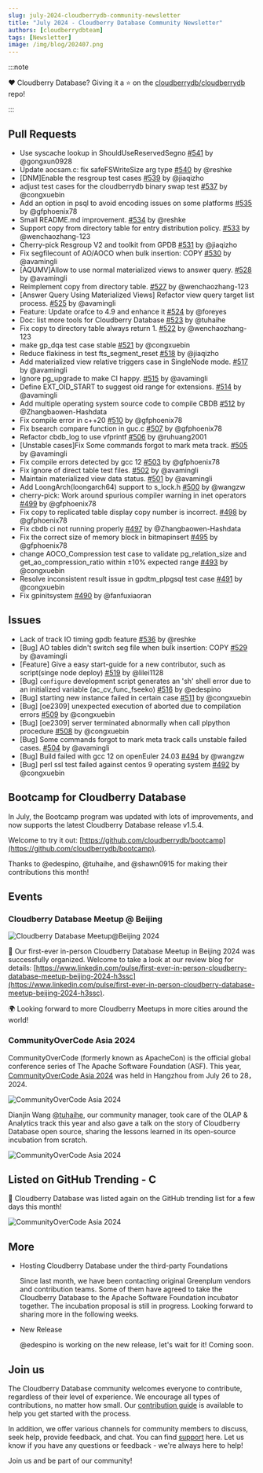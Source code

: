 ```yaml
---
slug: july-2024-cloudberrydb-community-newsletter
title: "July 2024 - Cloudberry Database Community Newsletter"
authors: [cloudberrydbteam]
tags: [Newsletter]
image: /img/blog/202407.png
---
```


:::note

 ❤️ Cloudberry Database? Giving it a ⭐ on the [cloudberrydb/cloudberrydb](https://github.com/cloudberrydb/cloudberrydb) repo!

:::

## Pull Requests

- Use syscache lookup in ShouldUseReservedSegno [#541](https://github.com/cloudberrydb/cloudberrydb/pull/541) by @gongxun0928
- Update aocsam.c: fix safeFSWriteSize arg type [#540](https://github.com/cloudberrydb/cloudberrydb/pull/540) by @reshke
- [DNM]Enable the resgroup test cases [#539](https://github.com/cloudberrydb/cloudberrydb/pull/539) by @jiaqizho
- adjust test cases for the cloudberrydb binary swap test [#537](https://github.com/cloudberrydb/cloudberrydb/pull/537) by @congxuebin
- Add an option in psql to avoid encoding issues on some platforms [#535](https://github.com/cloudberrydb/cloudberrydb/pull/535) by @gfphoenix78
- Small README.md improvement. [#534](https://github.com/cloudberrydb/cloudberrydb/pull/534) by @reshke
- Support copy from directory table for entry distribution policy. [#533](https://github.com/cloudberrydb/cloudberrydb/pull/533) by @wenchaozhang-123
- Cherry-pick Resgroup V2 and toolkit from GPDB [#531](https://github.com/cloudberrydb/cloudberrydb/pull/531) by @jiaqizho
- Fix segfilecount of AO/AOCO when bulk insertion: COPY [#530](https://github.com/cloudberrydb/cloudberrydb/pull/530) by @avamingli
- [AQUMV]Allow to use normal materialized views to answer query. [#528](https://github.com/cloudberrydb/cloudberrydb/pull/528) by @avamingli
- Reimplement copy from directory table. [#527](https://github.com/cloudberrydb/cloudberrydb/pull/527) by @wenchaozhang-123
- [Answer Query Using Materialized Views] Refactor view query target list process. [#525](https://github.com/cloudberrydb/cloudberrydb/pull/525) by @avamingli
- Feature: Update orafce to 4.9 and enhance it [#524](https://github.com/cloudberrydb/cloudberrydb/pull/524) by @foreyes
- Doc: list more tools for Cloudberry Database [#523](https://github.com/cloudberrydb/cloudberrydb/pull/523) by @tuhaihe
- Fix copy to directory table always return 1. [#522](https://github.com/cloudberrydb/cloudberrydb/pull/522) by @wenchaozhang-123
- make gp_dqa test case stable [#521](https://github.com/cloudberrydb/cloudberrydb/pull/521) by @congxuebin
- Reduce flakiness in test fts_segment_reset [#518](https://github.com/cloudberrydb/cloudberrydb/pull/518) by @jiaqizho
- Add materialized view relative triggers case in SingleNode mode. [#517](https://github.com/cloudberrydb/cloudberrydb/pull/517) by @avamingli
- Ignore pg_upgrade to make CI happy. [#515](https://github.com/cloudberrydb/cloudberrydb/pull/515) by @avamingli
- Define EXT_OID_START to suggest oid range for extensions. [#514](https://github.com/cloudberrydb/cloudberrydb/pull/514) by @avamingli
- Add multiple operating system source code to compile CBDB [#512](https://github.com/cloudberrydb/cloudberrydb/pull/512) by @Zhangbaowen-Hashdata
- Fix compile error in c++20 [#510](https://github.com/cloudberrydb/cloudberrydb/pull/510) by @gfphoenix78
- Fix bsearch compare function in guc.c [#507](https://github.com/cloudberrydb/cloudberrydb/pull/507) by @gfphoenix78
- Refactor cbdb_log to use vfprintf [#506](https://github.com/cloudberrydb/cloudberrydb/pull/506) by @ruhuang2001
- [Unstable cases]Fix Some commands forgot to mark meta track. [#505](https://github.com/cloudberrydb/cloudberrydb/pull/505) by @avamingli
- Fix compile errors detected by gcc 12 [#503](https://github.com/cloudberrydb/cloudberrydb/pull/503) by @gfphoenix78
- Fix ignore of direct table test files. [#502](https://github.com/cloudberrydb/cloudberrydb/pull/502) by @avamingli
- Maintain materialized view data status. [#501](https://github.com/cloudberrydb/cloudberrydb/pull/501) by @avamingli
- Add LoongArch(loongarch64) support to s_lock.h [#500](https://github.com/cloudberrydb/cloudberrydb/pull/500) by @wangzw
- cherry-pick: Work around spurious compiler warning in inet operators [#499](https://github.com/cloudberrydb/cloudberrydb/pull/499) by @gfphoenix78
- Fix copy to replicated table display copy number is incorrect. [#498](https://github.com/cloudberrydb/cloudberrydb/pull/498) by @gfphoenix78
- Fix cbdb ci not running properly [#497](https://github.com/cloudberrydb/cloudberrydb/pull/497) by @Zhangbaowen-Hashdata
- Fix the correct size of memory block in bitmapinsert [#495](https://github.com/cloudberrydb/cloudberrydb/pull/495) by @gfphoenix78
- change AOCO_Compression test case to validate pg_relation_size and get_ao_compression_ratio within ±10% expected range  [#493](https://github.com/cloudberrydb/cloudberrydb/pull/493) by @congxuebin
- Resolve inconsistent result issue in gpdtm_plpgsql test case [#491](https://github.com/cloudberrydb/cloudberrydb/pull/491) by @congxuebin
- Fix gpinitsystem [#490](https://github.com/cloudberrydb/cloudberrydb/pull/490) by @fanfuxiaoran

## Issues

- Lack of track IO timing gpdb feature [#536](https://github.com/cloudberrydb/cloudberrydb/issues/536) by @reshke
- [Bug] AO tables didn't switch seg file when bulk insertion: COPY [#529](https://github.com/cloudberrydb/cloudberrydb/issues/529) by @avamingli
- [Feature] Give a easy start-guide for a new contributor, such as script(singe node deploy) [#519](https://github.com/cloudberrydb/cloudberrydb/issues/519) by @lilei1128
- [Bug]  `configure`  development script generates an 'sh' shell error due to an initialized variable (ac_cv_func_fseeko) [#516](https://github.com/cloudberrydb/cloudberrydb/issues/516) by @edespino
- [Bug] starting new instance failed in certain case [#511](https://github.com/cloudberrydb/cloudberrydb/issues/511) by @congxuebin
- [Bug] [oe2309] unexpected execution of aborted due to compilation errors [#509](https://github.com/cloudberrydb/cloudberrydb/issues/509) by @congxuebin
- [Bug] [oe2309] server terminated abnormally when call plpython procedure [#508](https://github.com/cloudberrydb/cloudberrydb/issues/508) by @congxuebin
- [Bug] Some commands forgot to mark meta track calls unstable failed cases. [#504](https://github.com/cloudberrydb/cloudberrydb/issues/504) by @avamingli
- [Bug] Build failed with gcc 12 on openEuler 24.03 [#494](https://github.com/cloudberrydb/cloudberrydb/issues/494) by @wangzw
- [Bug] perl ssl test failed against centos 9 operating system [#492](https://github.com/cloudberrydb/cloudberrydb/issues/492) by @congxuebin

## Bootcamp for Cloudberry Database

In July, the Bootcamp program was updated with lots of improvements, and now supports the latest Cloudberry Database release v1.5.4.

Welcome to try it out:  [https://github.com/cloudberrydb/bootcamp](https://github.com/cloudberrydb/bootcamp).

Thanks to @edespino, @tuhaihe, and @shawn0915 for making their contributions this month!

## Events

### Cloudberry Database Meetup @ Beijing

![Cloudberry Database Meetup@Beijing 2024](../static/img/blog/Cloudberry-Meetup@Beijing.png)

🍺 Our first-ever in-person Cloudberry Database Meetup in Beijing 2024 was successfully organized. Welcome to take a look at our review blog for details:  [https://www.linkedin.com/pulse/first-ever-in-person-cloudberry-database-meetup-beijing-2024-h3ssc](https://www.linkedin.com/pulse/first-ever-in-person-cloudberry-database-meetup-beijing-2024-h3ssc).

🌍 Looking forward to more Cloudberry Meetups in more cities around the world!

### CommunityOverCode Asia 2024

CommunityOverCode (formerly known as ApacheCon) is the official global conference series of The Apache Software Foundation (ASF). This year,  [CommunityOverCode Asia 2024](https://asia.communityovercode.org/index.html)  was held in Hangzhou from July 26 to 28，2024.

![CommunityOverCode Asia 2024](../static/img/blog/ApacheCon-1.jpg)

Dianjin Wang [@tuhaihe](https://github.com/tuhaihe), our community manager, took care of the OLAP & Analytics track this year and also gave a talk on the story of Cloudberry Database open source, sharing the lessons learned in its open-source incubation from scratch.

![CommunityOverCode Asia 2024](../static/img/blog/ApacheCon-2.jpg)

## Listed on GitHub Trending - C

🎉 Cloudberry Database was listed again on the GitHub trending list for a few days this month!

![CommunityOverCode Asia 2024](../static/img/blog/GitHub-Trending-Cloudberry.png)

## More

-   Hosting Cloudberry Database under the third-party Foundations
    
    Since last month, we have been contacting original Greenplum vendors and contribution teams. Some of them have agreed to take the Cloudberry Database to the Apache Software Foundation incubator together. The incubation proposal is still in progress. Looking forward to sharing more in the following weeks.
    
-   New Release
    
    @edespino is working on the new release, let's wait for it! Coming soon.

## Join us

The Cloudberry Database community welcomes everyone to contribute, regardless of their level of experience. We encourage all types of contributions, no matter how small. Our  [contribution guide](https://cloudberrydb.org/contribute)  is available to help you get started with the process.

In addition, we offer various channels for community members to discuss, seek help, provide feedback, and chat. You can find  [support](https://cloudberrydb.org/support)  here. Let us know if you have any questions or feedback - we're always here to help!

Join us and be part of our community!